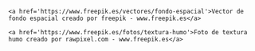 `<a href='https://www.freepik.es/vectores/fondo-espacial'>Vector de fondo espacial creado por freepik - www.freepik.es</a>`

`<a href='https://www.freepik.es/fotos/textura-humo'>Foto de textura humo creado por rawpixel.com - www.freepik.es</a>`